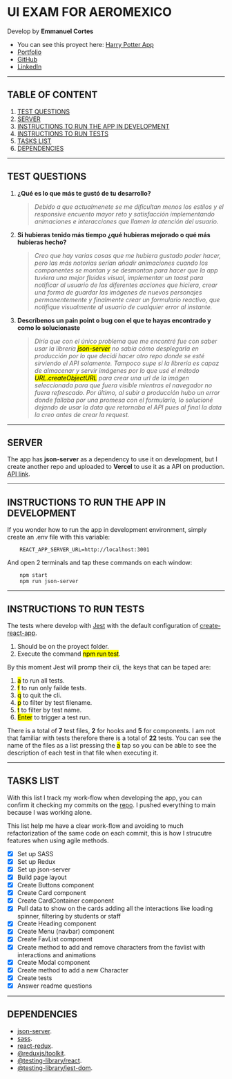 # UI EXAM FOR AEROMEXICO
Develop by **Emmanuel Cortes**

- You can see this proyect here: [Harry Potter App](https://ui-exam-aeromexico.vercel.app/)
- [Portfolio](https://wwww.ecortes.dev)
- [GitHub](https://github.com/manetoso)
- [LinkedIn](https://www.linkedin.com/in/emma-cortes)

---

## TABLE OF CONTENT

1. <a href="#test-questions">TEST QUESTIONS</a>
2. <a href="#server">SERVER</a>
3. <a href="#run-dev">INSTRUCTIONS TO RUN THE APP IN DEVELOPMENT</a>
4. <a href="#run-tests">INSTRUCTIONS TO RUN TESTS</a>
5. <a href="#tasks-list">TASKS LIST</a>
6. <a href="#dependencies">DEPENDENCIES</a>

---

<h2 id="test-questions">TEST QUESTIONS</h2>

1. **¿Qué es lo que más te gustó de tu desarrollo?**
	> *Debido a que actualmenete se me dificultan menos los estilos y el responsive encuento mayor reto y satisfacción implementando animaciones e interacciones que llamen la atención del usuario.*
2. **Si hubieras tenido más tiempo ¿qué hubieras mejorado o qué más hubieras
hecho?**
	> *Creo que hay varias cosas que me hubiera gustado poder hacer, pero las más notorias serían añadir animaciones cuando los componentes se montan y se desmontan para hacer que la app tuviera una mejor fluides visual, implementar un toast para notificar al usuario de las diferentes acciones que hiciera, crear una forma de guardar las imágenes de nuevos personajes permanentemente y finalmente crear un formulario reactivo, que notifique visualmente al usuario de cualquier error al instante.*
3. **Descríbenos un pain point o bug con el que te hayas encontrado y como lo
solucionaste**
	> *Diría que con el único problema que me encontré fue con saber usar la librería <mark>json-server</mark> no sabía cómo desplegarla en producción por lo que decidí hacer otro repo donde se esté sirviendo el API solamente. Tampoco supe si la librería es capaz de almacenar y servir imágenes por lo que usé el método <mark>URL.createObjectURL</mark> para crear una url de la imágen seleccionada para que fuera visible mientras el navegador no fuera refrescado. Por último, al subir a producción hubo un error donde fallaba por una promesa con el formulario, lo solucioné dejando de usar la data que retornaba el API pues al final la data la creo antes de crear la request.*

---

<h2 id="server">SERVER</h2>

The app has **json-server** as a dependency to use it on development, but I create another repo and uploaded to **Vercel** to use it as a API on production.
[API link](https://harry-potter-api-psi.vercel.app/).

---

<h2 id="run-dev">INSTRUCTIONS TO RUN THE APP IN DEVELOPMENT</h2>

If you wonder how to run the app in development environment, simply create an .env file with this variable:
```
	REACT_APP_SERVER_URL=http://localhost:3001
```

And open 2 terminals and tap these commands on each window:
```
	npm start
	npm run json-server
```

---

<h2 id="run-tests">INSTRUCTIONS TO RUN TESTS</h2>

The tests where develop with [Jest](https://jestjs.io/) with the default configuration of [create-react-app](https://create-react-app.dev/).

1. Should be on the proyect folder.
2. Execute the command <mark>npm run test</mark>.

By this moment Jest will promp their cli, the keys that can be taped are:

1. <mark>a</mark> to run all tests.
2. <mark>f</mark> to run only failde tests.
3. <mark>q</mark> to quit the cli.
4. <mark>p</mark> to filter by test filename.
5. <mark>t</mark> to filter by test name.
6. <mark>Enter</mark> to trigger a test run.

There is a total of **7** test files, **2** for hooks and **5** for components. I am not that familiar with tests therefore there is a total of **22** tests. You can see the name of the files as a list pressing the <mark>a</mark> tap so you can be able to see the description of each test in that file when executing it.

---

<h2 id="tasks-list">TASKS LIST</h2>

With this list I track my work-flow when developing the app, you can confirm it checking my commits on the [repo](https://github.com/manetoso/ui-exam-aeromexico/commits/main). I pushed everything to main because I was working alone.

This list help me have a clear work-flow and avoiding to much refactorization of the same code on each commit, this is how I strucutre features when using agile methods.

- [x]  Set up SASS
- [x]  Set up Redux
- [x]  Set up json-server
- [x]  Build page layout
- [x]  Create Buttons component
- [x]  Create Card component
- [x]  Create CardContainer component
- [x]  Pull data to show on the cards adding all the interactions like loading spinner, filtering by students or staff
- [x]  Create Heading component
- [x]  Create Menu (navbar) component
- [x]  Create FavList component
- [x]  Create method to add and remove characters from the favlist with interactions and animations
- [x]  Create Modal component
- [x]  Create method to add a new Character
- [x]  Create tests
- [x]  Answer readme questions

---

<h2 id="dependencies">DEPENDENCIES</h2>

- [json-server](https://github.com/typicode/json-server).
- [sass](https://sass-lang.com/).
- [react-redux](https://redux.js.org/introduction/getting-started).
- [@reduxjs/toolkit](https://redux.js.org/introduction/getting-started).
- [@testing-library/react](https://testing-library.com/docs/react-testing-library/intro/).
- [@testing-library/jest-dom](https://testing-library.com/docs/ecosystem-jest-dom/).